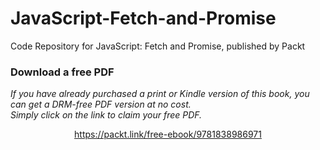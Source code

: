 # JavaScript-Fetch-and-Promise
Code Repository for JavaScript: Fetch and Promise, published by Packt
### Download a free PDF

 <i>If you have already purchased a print or Kindle version of this book, you can get a DRM-free PDF version at no cost.<br>Simply click on the link to claim your free PDF.</i>
<p align="center"> <a href="https://packt.link/free-ebook/9781838986971">https://packt.link/free-ebook/9781838986971 </a> </p>
